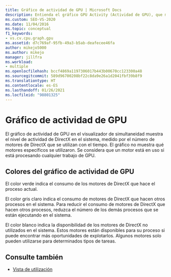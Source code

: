 ```yaml
---
title: Gráfico de actividad de GPU | Microsoft Docs
description: Entienda el gráfico GPU Activity (Actividad de GPU), que muestra el nivel de actividad de DirectX del sistema en el visualizador de simultaneidad.
ms.custom: SEO-VS-2020
ms.date: 11/04/2016
ms.topic: conceptual
f1_keywords:
- vs.cv.cpu.graph.gpu
ms.assetid: d7c769af-95fb-49a3-b5ab-deafecee46fa
author: mikejo5000
ms.author: mikejo
manager: jillfra
ms.workload:
- multiple
ms.openlocfilehash: bccf4869a1197306017b443b00670cc123300a48
ms.sourcegitcommit: 589d96700208bf22c8da9e26a1d2041fbf39b8f9
ms.translationtype: HT
ms.contentlocale: es-ES
ms.lasthandoff: 01/26/2021
ms.locfileid: "98801325"
---
```

# <a name="gpu-activity-graph"></a>Gráfico de actividad de GPU
El gráfico de actividad de GPU en el visualizador de simultaneidad muestra el nivel de actividad de DirectX en el sistema, medido por el número de motores de DirectX que se utilizan con el tiempo.  El gráfico no muestra qué motores específicos se utilizaron.  Se considera que un motor está en uso si está procesando cualquier trabajo de GPU.

## <a name="gpu-activity-graph-colors"></a>Colores del gráfico de actividad de GPU
 El color verde indica el consumo de los motores de DirectX que hace el proceso actual.

 El color gris claro indica el consumo de motores de DirectX que hacen otros procesos en el sistema. Para reducir el consumo de motores de DirectX que hacen otros procesos, reduzca el número de los demás procesos que se están ejecutando en el sistema.

 El color blanco indica la disponibilidad de los motores de DirectX no utilizados en el sistema. Estos motores están disponibles para su proceso si puede encontrar más oportunidades de explotarlos. Algunos motores solo pueden utilizarse para determinados tipos de tareas.

## <a name="see-also"></a>Consulte también
- [Vista de utilización](../profiling/utilization-view.md)